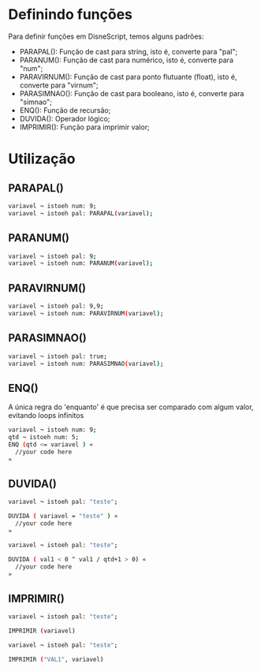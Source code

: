 # Definindo funções

Para definir funções em DisneScript, temos alguns padrões:

- PARAPAL(): Função de cast para string, isto é, converte para "pal";
- PARANUM(): Função de cast para numérico, isto é, converte para "num";
- PARAVIRNUM(): Função de cast para ponto flutuante (float), isto é, converte para "virnum";
- PARASIMNAO(): Função de cast para booleano, isto é, converte para "simnao";
- ENQ(): Função de recursão;
- DUVIDA(): Operador lógico;
- IMPRIMIR(): Função para imprimir valor;

# Utilização

## PARAPAL()
```sh
variavel ¬ istoeh num: 9;
variavel ¬ istoeh pal: PARAPAL(variavel);
```

## PARANUM()
```sh
variavel ¬ istoeh pal: 9;
variavel ¬ istoeh num: PARANUM(variavel);
```

## PARAVIRNUM()
```sh
variavel ¬ istoeh pal: 9,9;
variavel ¬ istoeh num: PARAVIRNUM(variavel);
```

## PARASIMNAO()
```sh
variavel ¬ istoeh pal: true;
variavel ¬ istoeh num: PARASIMNAO(variavel);
```

## ENQ()

A única regra do 'enquanto' é que precisa ser comparado com algum valor, evitando loops infinitos

```sh
variavel ¬ istoeh num: 9;
qtd ¬ istoeh num: 5;
ENQ (qtd <= variavel ) «
  //your code here
»
```

## DUVIDA()

```sh
variavel ¬ istoeh pal: "teste";

DUVIDA ( variavel = "teste" ) «
  //your code here 
»

```

```sh
variavel ¬ istoeh pal: "teste";

DUVIDA ( val1 < 0 ^ val1 / qtd+1 > 0) «
  //your code here
»
```

## IMPRIMIR()

```sh
variavel ¬ istoeh pal: "teste";

IMPRIMIR (variavel)

```

```sh
variavel ¬ istoeh pal: "teste";

IMPRIMIR ("VAL1", variavel)

```